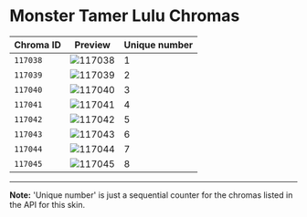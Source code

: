 # Monster Tamer Lulu Chromas

| Chroma ID | Preview | Unique number |
|---|---|---|
| `117038` | ![117038](https://raw.communitydragon.org/latest/plugins/rcp-be-lol-game-data/global/default/v1/champion-chroma-images/117/117038.png) | 1 |
| `117039` | ![117039](https://raw.communitydragon.org/latest/plugins/rcp-be-lol-game-data/global/default/v1/champion-chroma-images/117/117039.png) | 2 |
| `117040` | ![117040](https://raw.communitydragon.org/latest/plugins/rcp-be-lol-game-data/global/default/v1/champion-chroma-images/117/117040.png) | 3 |
| `117041` | ![117041](https://raw.communitydragon.org/latest/plugins/rcp-be-lol-game-data/global/default/v1/champion-chroma-images/117/117041.png) | 4 |
| `117042` | ![117042](https://raw.communitydragon.org/latest/plugins/rcp-be-lol-game-data/global/default/v1/champion-chroma-images/117/117042.png) | 5 |
| `117043` | ![117043](https://raw.communitydragon.org/latest/plugins/rcp-be-lol-game-data/global/default/v1/champion-chroma-images/117/117043.png) | 6 |
| `117044` | ![117044](https://raw.communitydragon.org/latest/plugins/rcp-be-lol-game-data/global/default/v1/champion-chroma-images/117/117044.png) | 7 |
| `117045` | ![117045](https://raw.communitydragon.org/latest/plugins/rcp-be-lol-game-data/global/default/v1/champion-chroma-images/117/117045.png) | 8 |

---

**Note:** 'Unique number' is just a sequential counter for the chromas listed in the API for this skin.